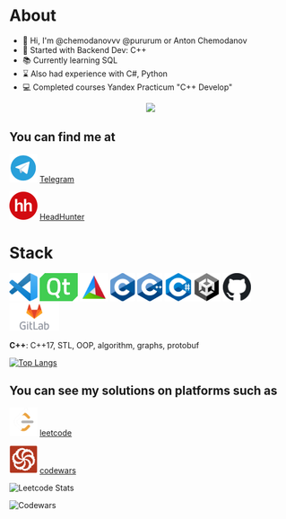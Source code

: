 # About
- :wave: Hi, I'm @chemodanovvv @pururum or Anton Chemodanov
- :baby: Started with Backend Dev: C++
- :books: Currently learning SQL
- :hourglass: Also had experience with C#, Python
- :computer: Completed courses Yandex Practicum "C++ Develop"

<div id="header" align="center">
  <img src="https://media0.giphy.com/media/v1.Y2lkPTc5MGI3NjExZGliN2hqNjRhdHlxaTM5Ym9vZWY1a2gzMHQ4MWY4cGFlMGV0OWE5dSZlcD12MV9pbnRlcm5hbF9naWZfYnlfaWQmY3Q9Zw/Yfl7CS7vQqnebA69aH/giphy.gif" width="300"/>
</div>

## You can find me at

<img title="t.me" alt="t.me" height="50px" src="logo/tme_logo.png" /> [Telegram](https://t.me/Chemodanovvv)

<img title="hh.ru" alt="hh.ru" height="50px" src="logo/hh_logo.png" /> [HeadHunter](https://spb.hh.ru/resume/be55e344ff0d085bdc0039ed1f686253397672)

# Stack
<img title="vsc" alt="vsc" height="50px" src="logo/vsc_logo.png" /> <img title="qt" alt="qt" height="50px" src="logo/qt_logo.png" /> <img title="cmake" alt="cmake" height="50px" src="logo/cmake_logo.png" /> <img title="cp" alt="c" height="50px" src="logo/c_logo.png" /> <img title="cpp" alt="cpp" height="50px" src="logo/cpp_logo.png" /> <img title="csh" alt="csh" height="50px" src="logo/csh_logo.png" /><img title="unity" alt="unity" height="50px" src="logo/unity_logo.png" /> <img title="github" alt="github" height="50px" src="logo/github_logo.png" /> <img title="gitlab" alt="gitlab" height="50px" src="logo/gitlab_logo.png" />

__C++__: C++17, STL, OOP, algorithm, graphs, protobuf

[![Top Langs](https://github-readme-stats.vercel.app/api/top-langs/?username=IamAntonion&layout=compact&theme=vision-friendly-dark)](https://github.com/anuraghazra/github-readme-stats)

## You can see my solutions on platforms such as

<img title="https://leetcode.com/IamAntonion/" alt="leetcode.com" height="50px" src="logo/leetcode_logo.png" /> [leetcode](https://leetcode.com/IamAntonion/)

<img title="https://www.codewars.com/users/IamAntonion" alt="leetcode.com" height="50px" src="logo/codewars_logo.png" /> [codewars](https://www.codewars.com/users/IamAntonion)

![Leetcode Stats](https://leetcard.jacoblin.cool/IamAntonion?ext=heatmap)

![Codewars](https://github.r2v.ch/codewars?user=IamAntonion&theme=gradient)

<!--
**IamAntonion/IamAntonion** is a ✨ _special_ ✨ repository because its `README.md` (this file) appears on your GitHub profile.

Here are some ideas to get you started:

- 🔭 I’m currently working on ...
- 🌱 I’m currently learning ...
- 👯 I’m looking to collaborate on ...
- 🤔 I’m looking for help with ...
- 💬 Ask me about ...
- 📫 How to reach me: ...
- 😄 Pronouns: ...
- ⚡ Fun fact: ...
-->
